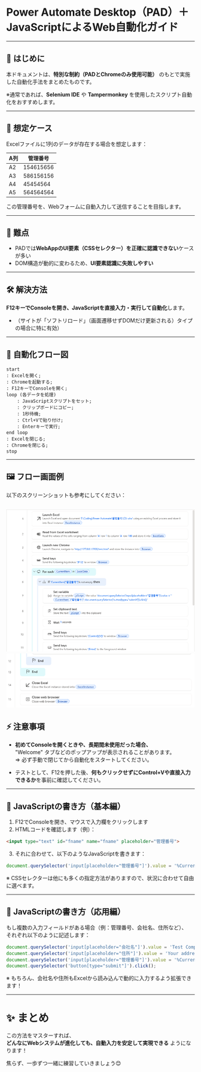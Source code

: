 # Power Automate Desktop（PAD）＋ JavaScriptによるWeb自動化ガイド

---

## 📖 はじめに

本ドキュメントは、**特別な制約（PADとChromeのみ使用可能）** のもとで実施した自動化手法をまとめたものです。

※通常であれば、**Selenium IDE** や **Tampermonkey** を使用したスクリプト自動化をおすすめします。

---

## 🎯 想定ケース

Excelファイルに1列のデータが存在する場合を想定します：

| A列 | 管理番号 |
|---|---|
| A2 | 154615656 |
| A3 | 586156156 |
| A4 | 45454564 |
| A5 | 564564564 |

この管理番号を、Webフォームに自動入力して送信することを目指します。

---

## 🧠 難点

- PADでは**WebAppのUI要素（CSSセレクター）を正確に認識できない**ケースが多い
- DOM構造が動的に変わるため、**UI要素認識に失敗しやすい**

---

## 🛠 解決方法

**F12キーでConsoleを開き、JavaScriptを直接入力・実行して自動化**します。

- （サイトが「ソフトリロード」（画面遷移せずDOMだけ更新される）タイプの場合に特に有効）

---

## 🔄 自動化フロー図

```
start
: Excelを開く;
: Chromeを起動する;
: F12キーでConsoleを開く;
loop (各データを処理)
    : JavaScriptスクリプトをセット;
    : クリップボードにコピー;
    : 1秒待機;
    : Ctrl+Vで貼り付け;
    : Enterキーで実行;
end loop
: Excelを閉じる;
: Chromeを閉じる;
stop
```

---

## 🖼 フロー画面例

以下のスクリーンショットも参考にしてください：

![img](./picture/InstructionScreenshot.png)
![img](./picture/InstructionScreenshot2.png)
---

## ⚡ 注意事項

- **初めてConsoleを開くときや、長期間未使用だった場合、**  
  "Welcome" タブなどのポップアップが表示されることがあります。  
  ⇒ 必ず手動で閉じてから自動化をスタートしてください。

- テストとして、F12を押した後、**何もクリックせずにControl+Vや直接入力できるか**を事前に確認してください。

---

## 🧩 JavaScriptの書き方（基本編）

1. F12でConsoleを開き、マウスで入力欄をクリックします
2. HTMLコードを確認します（例）：

```html
<input type="text" id="fname" name="fname" placeholder="管理番号">
```

3. それに合わせて、以下のようなJavaScriptを書きます：

```javascript
document.querySelector('input[placeholder="管理番号"]').value = '%CurrentItem["管理番号"]%';
```

※ CSSセレクターは他にも多くの指定方法がありますので、状況に合わせて自由に選べます。

---

## 🧩 JavaScriptの書き方（応用編）

もし複数の入力フィールドがある場合（例：管理番号、会社名、住所など）、  
それぞれ以下のように記述します：

```javascript
document.querySelector('input[placeholder="会社名"]').value = 'Test Company';
document.querySelector('input[placeholder="住所"]').value = 'Your address';
document.querySelector('input[placeholder="管理番号"]').value = '%CurrentItem["管理番号"]%';
document.querySelector('button[type="submit"]').click();
```

※ もちろん、会社名や住所もExcelから読み込んで動的に入力するよう拡張できます！

---

# ✨ まとめ

この方法をマスターすれば、  
**どんなにWebシステムが進化しても、自動入力を安定して実現できる** ようになります！

焦らず、一歩ずつ一緒に練習していきましょう😊
